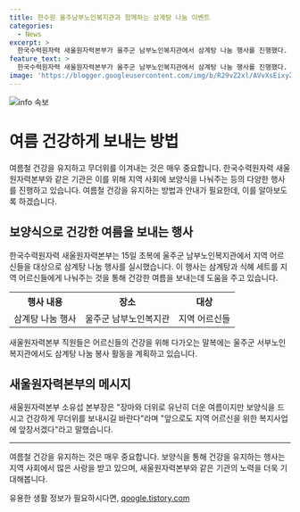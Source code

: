 ```yaml
---
title: 한수원 울주남부노인복지관과 함께하는 삼계탕 나눔 이벤트
categories:
  - News
excerpt: >
  한국수력원자력 새울원자력본부가 울주군 남부노인복지관에서 삼계탕 나눔 행사를 진행했다. 이 행사는 어르신들의 건강을 기원하며 지역 사회와의 상생을 실천한 것으로 소유섭 새울원자력본부장은 보양식을 드시고 건강한 여름을 보내시길 당부했다. 다가오는 말복에는 봉사 활동을 계획 중이라고 전했다. 이에 따라 새울원자력의 복지사업에 대한 적극적인 노력과 관심이 눈에 띈다.
feature_text: >
  한국수력원자력 새울원자력본부가 울주군 남부노인복지관에서 삼계탕 나눔 행사를 진행했다. 이 행사는 어르신들의 건강을 기원하며 지역 사회와의 상생을 실천한 것으로 소유섭 새울원자력본부장은 보양식을 드시고 건강한 여름을 보내시길 당부했다. 다가오는 말복에는 봉사 활동을 계획 중이라고 전했다. 이에 따라 새울원자력의 복지사업에 대한 적극적인 노력과 관심이 눈에 띈다.
image: 'https://blogger.googleusercontent.com/img/b/R29vZ2xl/AVvXsEixyZcFfHzMRdzZMjFBmAUKJYCLCGyLL1o632UiGVXcaFdKo_bkvkuCioo0uUKlGfBVcT3P84aROyZIXSBEx3Aw5nCQ3pTgDom1WDC4m8eifvWiAmWEEVb4x6G_l8C0QH225ldMjyaFvpxGEBGNO37VmDTDMHGhJPq73UglMfDca1-0aw/s1600/blogspot.png'
---
```


<p><img src="https://blogger.googleusercontent.com/img/b/R29vZ2xl/AVvXsEixyZcFfHzMRdzZMjFBmAUKJYCLCGyLL1o632UiGVXcaFdKo_bkvkuCioo0uUKlGfBVcT3P84aROyZIXSBEx3Aw5nCQ3pTgDom1WDC4m8eifvWiAmWEEVb4x6G_l8C0QH225ldMjyaFvpxGEBGNO37VmDTDMHGhJPq73UglMfDca1-0aw/s1600/blogspot.png" alt="info 속보" /></p>

<h1>여름 건강하게 보내는 방법</h1>

<p data-ke-size="size16">여름철 건강을 유지하고 무더위를 이겨내는 것은 매우 중요합니다. 한국수력원자력 새울원자력본부와 같은 기관은 이를 위해 지역 사회에 보양식을 나눠주는 등의 다양한 행사를 진행하고 있습니다. 여름철 건강을 유지하는 방법과 안내가 필요한데, 이를 알아보도록 하겠습니다.</p>

<h2 data-ke-size="size26">보양식으로 건강한 여름을 보내는 행사</h2>

<p data-ke-size="size16">한국수력원자력 새울원자력본부는 15일 초복에 울주군 남부노인복지관에서 지역 어르신들을 대상으로 삼계탕 나눔 행사를 실시했습니다. 이 행사는 삼계탕과 식혜 세트를 지역 어르신들에게 나눠주는 것을 통해 건강한 여름을 보내는데 도움을 주고 있습니다. </p>

<table>
    <tr>
        <th>행사 내용</th>
        <th>장소</th>
        <th>대상</th>
    </tr>
    <tr>
        <td>삼계탕 나눔 행사</td>
        <td>울주군 남부노인복지관</td>
        <td>지역 어르신들</td>
    </tr>
</table>

<p data-ke-size="size16">새울원자력본부 직원들은 어르신들의 건강을 위해 다가오는 말복에는 울주군 서부노인복지관에서도 삼계탕 나눔 봉사 활동을 계획하고 있습니다. </p>

<h2 data-ke-size="size26">새울원자력본부의 메시지</h2>

<p data-ke-size="size16">새울원자력본부 소유섭 본부장은 "장마와 더위로 유난히 더운 여름이지만 보양식을 드시고 건강하게 무더위를 보내시길 바란다"라며 "앞으로도 지역 어르신을 위한 복지사업에 앞장서겠다"라고 말했습니다.</p>

<hr>

<p data-ke-size="size16">여름철 건강을 유지하는 것은 매우 중요합니다. 보양식을 통해 건강을 유지하는 행사는 지역 사회에서 많은 사랑을 받고 있으며, 새울원자력본부와 같은 기관의 노력을 더욱 기대해봅니다.</p>
유용한 생활 정보가 필요하시다면, <a href="https://qoogle.tistory.com" rel="dofollow">qoogle.tistory.com</a>


